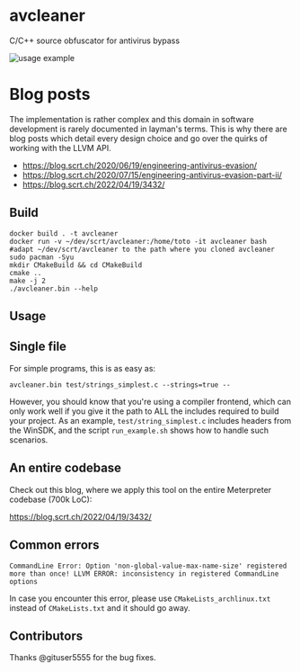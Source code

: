 # avcleaner
C/C++ source obfuscator for antivirus bypass

![usage example](https://blog.scrt.ch/wp-content/uploads/2020/06/Screenshot-2020-06-18-at-17.50.54-1.png)

# Blog posts

The implementation is rather complex and this domain in software development is rarely documented in layman's terms. This is why there are blog posts which detail every design choice and go over the quirks of working with the LLVM API.

* https://blog.scrt.ch/2020/06/19/engineering-antivirus-evasion/
* https://blog.scrt.ch/2020/07/15/engineering-antivirus-evasion-part-ii/
* https://blog.scrt.ch/2022/04/19/3432/


## Build

```
docker build . -t avcleaner
docker run -v ~/dev/scrt/avcleaner:/home/toto -it avcleaner bash #adapt ~/dev/scrt/avcleaner to the path where you cloned avcleaner
sudo pacman -Syu
mkdir CMakeBuild && cd CMakeBuild
cmake ..
make -j 2
./avcleaner.bin --help
```

## Usage

## Single file

For simple programs, this is as easy as:

```
avcleaner.bin test/strings_simplest.c --strings=true --
```

However, you should know that you're using a compiler frontend, which can only work well if you give it the path to ALL the includes required to build your project. As an example, `test/string_simplest.c` includes headers from the WinSDK, and the script `run_example.sh` shows how to handle such scenarios.

## An entire codebase

Check out this blog, where we apply this tool on the entire Meterpreter codebase (700k LoC):

https://blog.scrt.ch/2022/04/19/3432/

 

## Common errors

```
CommandLine Error: Option 'non-global-value-max-name-size' registered more than once! LLVM ERROR: inconsistency in registered CommandLine options
```

In case you encounter this error, please use `CMakeLists_archlinux.txt` instead of `CMakeLists.txt` and it should go away. 


## Contributors

Thanks @gituser5555 for the bug fixes.
